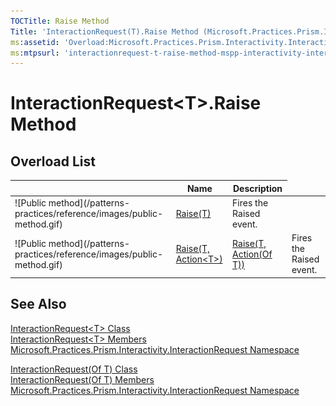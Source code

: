 ```yaml
---
TOCTitle: Raise Method
Title: 'InteractionRequest(T).Raise Method (Microsoft.Practices.Prism.Interactivity.InteractionRequest)'
ms:assetid: 'Overload:Microsoft.Practices.Prism.Interactivity.InteractionRequest.InteractionRequest\`1.Raise'
ms:mtpsurl: 'interactionrequest-t-raise-method-mspp-interactivity-interactionrequest.md'
---
```



# InteractionRequest&lt;T&gt;.Raise Method

## Overload List

<table>
<thead>
<tr class="header">
<th> </th>
<th>Name</th>
<th>Description</th>
</tr>
</thead>
<tbody>
<tr class="odd">
<td>![Public method](/patterns-practices/reference/images/public-method.gif)</td>

<td><a href="/patterns-practices/reference/interactionrequest-t-raise-method-t-mspp-interactivity-interactionrequest">Raise(T)</a></td>

<td><div class="summary">
Fires the Raised event.
</div></td>
</tr>
<tr class="even">
<td>![Public method](/patterns-practices/reference/images/public-method.gif)</td>


<td><a href="/patterns-practices/reference/interactionrequest-t-raise-method-t-action-t-mspp-interactivity-interactionrequest">Raise(T, Action&lt;T&gt;)</a></td>


<td><a href="/patterns-practices/reference/interactionrequest-t-raise-method-t-action-t-mspp-interactivity-interactionrequest">Raise(T, Action(Of T))</a></td>


<td><div class="summary">
Fires the Raised event.
</div></td>
</tr>
</tbody>
</table>

## See Also


[InteractionRequest&lt;T&gt; Class](/patterns-practices/reference/interactionrequest-t-class-mspp-interactivity-interactionrequest)<br/>
[InteractionRequest&lt;T&gt; Members](/patterns-practices/reference/interactionrequest-t-members-mspp-interactivity-interactionrequest)<br/>
[Microsoft.Practices.Prism.Interactivity.InteractionRequest Namespace](/patterns-practices/reference/mspp-interactivity-interactionrequest-namespace)

[InteractionRequest(Of T) Class](/patterns-practices/reference/interactionrequest-t-class-mspp-interactivity-interactionrequest)<br/>
[InteractionRequest(Of T) Members](/patterns-practices/reference/interactionrequest-t-members-mspp-interactivity-interactionrequest)<br/>
[Microsoft.Practices.Prism.Interactivity.InteractionRequest Namespace](/patterns-practices/reference/mspp-interactivity-interactionrequest-namespace)

